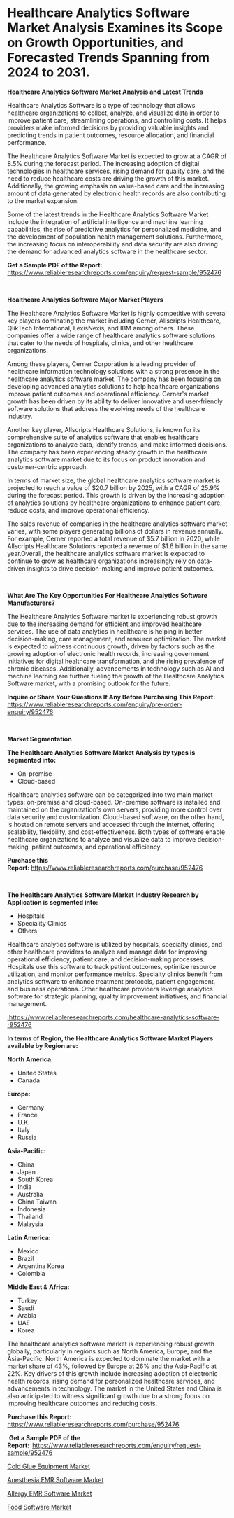 <p><h1>Healthcare Analytics Software Market Analysis Examines its Scope on Growth Opportunities, and Forecasted Trends Spanning from 2024 to 2031.</h1></p><p><strong>Healthcare Analytics Software Market Analysis and Latest Trends</strong></p>
<p><p>Healthcare Analytics Software is a type of technology that allows healthcare organizations to collect, analyze, and visualize data in order to improve patient care, streamlining operations, and controlling costs. It helps providers make informed decisions by providing valuable insights and predicting trends in patient outcomes, resource allocation, and financial performance.</p><p>The Healthcare Analytics Software Market is expected to grow at a CAGR of 8.5% during the forecast period. The increasing adoption of digital technologies in healthcare services, rising demand for quality care, and the need to reduce healthcare costs are driving the growth of this market. Additionally, the growing emphasis on value-based care and the increasing amount of data generated by electronic health records are also contributing to the market expansion.</p><p>Some of the latest trends in the Healthcare Analytics Software Market include the integration of artificial intelligence and machine learning capabilities, the rise of predictive analytics for personalized medicine, and the development of population health management solutions. Furthermore, the increasing focus on interoperability and data security are also driving the demand for advanced analytics software in the healthcare sector.</p></p>
<p><strong>Get a Sample PDF of the Report:&nbsp;</strong> <a href="https://www.reliableresearchreports.com/enquiry/request-sample/952476">https://www.reliableresearchreports.com/enquiry/request-sample/952476</a></p>
<p>&nbsp;</p>
<p><strong>Healthcare Analytics Software Major Market Players</strong></p>
<p><p>The Healthcare Analytics Software Market is highly competitive with several key players dominating the market including Cerner, Allscripts Healthcare, QlikTech International, LexisNexis, and IBM among others. These companies offer a wide range of healthcare analytics software solutions that cater to the needs of hospitals, clinics, and other healthcare organizations.</p><p>Among these players, Cerner Corporation is a leading provider of healthcare information technology solutions with a strong presence in the healthcare analytics software market. The company has been focusing on developing advanced analytics solutions to help healthcare organizations improve patient outcomes and operational efficiency. Cerner's market growth has been driven by its ability to deliver innovative and user-friendly software solutions that address the evolving needs of the healthcare industry.</p><p>Another key player, Allscripts Healthcare Solutions, is known for its comprehensive suite of analytics software that enables healthcare organizations to analyze data, identify trends, and make informed decisions. The company has been experiencing steady growth in the healthcare analytics software market due to its focus on product innovation and customer-centric approach.</p><p>In terms of market size, the global healthcare analytics software market is projected to reach a value of $20.7 billion by 2025, with a CAGR of 25.9% during the forecast period. This growth is driven by the increasing adoption of analytics solutions by healthcare organizations to enhance patient care, reduce costs, and improve operational efficiency.</p><p>The sales revenue of companies in the healthcare analytics software market varies, with some players generating billions of dollars in revenue annually. For example, Cerner reported a total revenue of $5.7 billion in 2020, while Allscripts Healthcare Solutions reported a revenue of $1.6 billion in the same year.Overall, the healthcare analytics software market is expected to continue to grow as healthcare organizations increasingly rely on data-driven insights to drive decision-making and improve patient outcomes.</p></p>
<p>&nbsp;</p>
<p><strong>What Are The Key Opportunities For Healthcare Analytics Software Manufacturers?</strong></p>
<p><p>The Healthcare Analytics Software market is experiencing robust growth due to the increasing demand for efficient and improved healthcare services. The use of data analytics in healthcare is helping in better decision-making, care management, and resource optimization. The market is expected to witness continuous growth, driven by factors such as the growing adoption of electronic health records, increasing government initiatives for digital healthcare transformation, and the rising prevalence of chronic diseases. Additionally, advancements in technology such as AI and machine learning are further fueling the growth of the Healthcare Analytics Software market, with a promising outlook for the future.</p></p>
<p><strong>Inquire or Share Your Questions If Any Before Purchasing This Report:</strong> <a href="https://www.reliableresearchreports.com/enquiry/pre-order-enquiry/952476">https://www.reliableresearchreports.com/enquiry/pre-order-enquiry/952476</a></p>
<p>&nbsp;</p>
<p><strong>Market Segmentation</strong></p>
<p><strong>The Healthcare Analytics Software Market Analysis by types is segmented into:</strong></p>
<p><ul><li>On-premise</li><li>Cloud-based</li></ul></p>
<p><p>Healthcare analytics software can be categorized into two main market types: on-premise and cloud-based. On-premise software is installed and maintained on the organization's own servers, providing more control over data security and customization. Cloud-based software, on the other hand, is hosted on remote servers and accessed through the internet, offering scalability, flexibility, and cost-effectiveness. Both types of software enable healthcare organizations to analyze and visualize data to improve decision-making, patient outcomes, and operational efficiency.</p></p>
<p><strong>Purchase this Report:&nbsp;</strong><a href="https://www.reliableresearchreports.com/purchase/952476">https://www.reliableresearchreports.com/purchase/952476</a></p>
<p>&nbsp;</p>
<p><strong>The Healthcare Analytics Software Market Industry Research by Application is segmented into:</strong></p>
<p><ul><li>Hospitals</li><li>Speciality Clinics</li><li>Others</li></ul></p>
<p><p>Healthcare analytics software is utilized by hospitals, specialty clinics, and other healthcare providers to analyze and manage data for improving operational efficiency, patient care, and decision-making processes. Hospitals use this software to track patient outcomes, optimize resource utilization, and monitor performance metrics. Specialty clinics benefit from analytics software to enhance treatment protocols, patient engagement, and business operations. Other healthcare providers leverage analytics software for strategic planning, quality improvement initiatives, and financial management.</p></p>
<p><a href="https://www.reliableresearchreports.com/healthcare-analytics-software-r952476">&nbsp;https://www.reliableresearchreports.com/healthcare-analytics-software-r952476</a></p>
<p><strong>In terms of Region, the Healthcare Analytics Software Market Players available by Region are:</strong></p>
<p>
    <p> <strong> North America: </strong>
        <ul>
            <li>United States</li>
            <li>Canada</li>
        </ul>
        </p> 
    <p> <strong> Europe: </strong>
        <ul>
            <li>Germany</li>
            <li>France</li>
            <li>U.K.</li>
            <li>Italy</li>
            <li>Russia</li>
        </ul>
        </p> 
    <p> <strong> Asia-Pacific: </strong>
        <ul>
            <li>China</li>
            <li>Japan</li>
            <li>South Korea</li>
            <li>India</li>
            <li>Australia</li>
            <li>China Taiwan</li>
            <li>Indonesia</li>
            <li>Thailand</li>
            <li>Malaysia</li>
        </ul>
        </p> 
    <p> <strong> Latin America: </strong>
        <ul>
            <li>Mexico</li>
            <li>Brazil</li>
            <li>Argentina Korea</li>
            <li>Colombia</li>
        </ul>
        </p> 
    <p> <strong> Middle East & Africa: </strong>
        <ul>
            <li>Turkey</li>
            <li>Saudi</li>
            <li>Arabia</li>
            <li>UAE</li>
            <li>Korea</li>
        </ul>
    </p>
    </p>
<p><p>The healthcare analytics software market is experiencing robust growth globally, particularly in regions such as North America, Europe, and the Asia-Pacific. North America is expected to dominate the market with a market share of 43%, followed by Europe at 26% and the Asia-Pacific at 22%. Key drivers of this growth include increasing adoption of electronic health records, rising demand for personalized healthcare services, and advancements in technology. The market in the United States and China is also anticipated to witness significant growth due to a strong focus on improving healthcare outcomes and reducing costs.</p></p>
<p><strong>Purchase this Report: </strong><a href="https://www.reliableresearchreports.com/purchase/952476">https://www.reliableresearchreports.com/purchase/952476</a></p>
<p>&nbsp;<strong>Get a Sample PDF of the Report:&nbsp;&nbsp;</strong><a href="https://www.reliableresearchreports.com/enquiry/request-sample/952476">https://www.reliableresearchreports.com/enquiry/request-sample/952476</a></p>
<p><strong></strong></p>
<p><p><a href="https://github.com/Chiragrp22/Market-Research-Report-List-4/blob/main/cold-glue-equipment-market.md">Cold Glue Equipment Market</a></p><p><a href="https://www.linkedin.com/pulse/anesthesia-emr-software-market-furnishes-information-ovdzf">Anesthesia EMR Software Market</a></p><p><a href="https://www.linkedin.com/pulse/allergy-emr-software-market-size-cagr-trends-2024-2030-tech-elicit-1g14f">Allergy EMR Software Market</a></p><p><a href="https://github.com/derrinmiltonellis35gcl/Market-Research-Report-List-2/blob/main/food-software-market.md">Food Software Market</a></p></p>